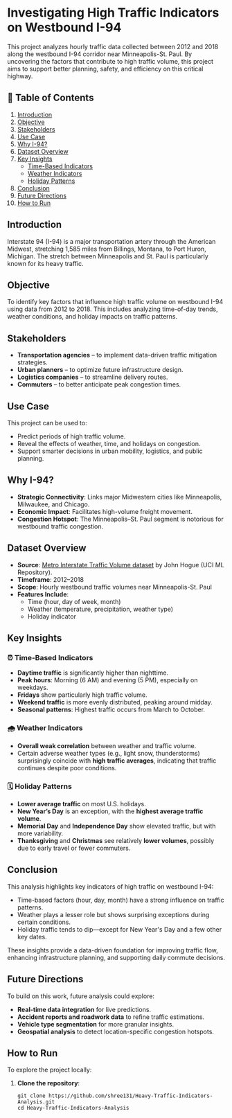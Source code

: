 # Investigating High Traffic Indicators on Westbound I-94

This project analyzes hourly traffic data collected between 2012 and 2018 along the westbound I-94 corridor near Minneapolis-St. Paul. By uncovering the factors that contribute to high traffic volume, this project aims to support better planning, safety, and efficiency on this critical highway.

## 📑 Table of Contents

1. [Introduction](#introduction)
2. [Objective](#objective)
3. [Stakeholders](#stakeholders)
4. [Use Case](#use-case)
5. [Why I-94?](#why-i-94)
6. [Dataset Overview](#dataset-overview)
7. [Key Insights](#key-insights)
    - [Time-Based Indicators](#time-based-indicators)
    - [Weather Indicators](#weather-indicators)
    - [Holiday Patterns](#holiday-patterns)
8. [Conclusion](#conclusion)
9. [Future Directions](#future-directions)
10. [How to Run](#how-to-run)

## Introduction

Interstate 94 (I-94) is a major transportation artery through the American Midwest, stretching 1,585 miles from Billings, Montana, to Port Huron, Michigan. The stretch between Minneapolis and St. Paul is particularly known for its heavy traffic.


## Objective

To identify key factors that influence high traffic volume on westbound I-94 using data from 2012 to 2018. This includes analyzing time-of-day trends, weather conditions, and holiday impacts on traffic patterns.


## Stakeholders

- **Transportation agencies** – to implement data-driven traffic mitigation strategies.
- **Urban planners** – to optimize future infrastructure design.
- **Logistics companies** – to streamline delivery routes.
- **Commuters** – to better anticipate peak congestion times.


## Use Case

This project can be used to:

- Predict periods of high traffic volume.
- Reveal the effects of weather, time, and holidays on congestion.
- Support smarter decisions in urban mobility, logistics, and public planning.


## Why I-94?

- **Strategic Connectivity**: Links major Midwestern cities like Minneapolis, Milwaukee, and Chicago.
- **Economic Impact**: Facilitates high-volume freight movement.
- **Congestion Hotspot**: The Minneapolis–St. Paul segment is notorious for westbound traffic congestion.


## Dataset Overview

- **Source**: [Metro Interstate Traffic Volume dataset](https://archive.ics.uci.edu/ml/datasets/Metro+Interstate+Traffic+Volume) by John Hogue (UCI ML Repository).
- **Timeframe**: 2012–2018
- **Scope**: Hourly westbound traffic volumes near Minneapolis-St. Paul
- **Features Include**:
  - Time (hour, day of week, month)
  - Weather (temperature, precipitation, weather type)
  - Holiday indicator


## Key Insights

### ⏰ Time-Based Indicators

- **Daytime traffic** is significantly higher than nighttime.
- **Peak hours**: Morning (6 AM) and evening (5 PM), especially on weekdays.
- **Fridays** show particularly high traffic volume.
- **Weekend traffic** is more evenly distributed, peaking around midday.
- **Seasonal patterns**: Highest traffic occurs from March to October.

### 🌧️ Weather Indicators

- **Overall weak correlation** between weather and traffic volume.
- Certain adverse weather types (e.g., light snow, thunderstorms) surprisingly coincide with **high traffic averages**, indicating that traffic continues despite poor conditions.

### 🗓️ Holiday Patterns

- **Lower average traffic** on most U.S. holidays.
- **New Year’s Day** is an exception, with the **highest average traffic volume**.
- **Memorial Day** and **Independence Day** show elevated traffic, but with more variability.
- **Thanksgiving** and **Christmas** see relatively **lower volumes**, possibly due to early travel or fewer commuters.


## Conclusion

This analysis highlights key indicators of high traffic on westbound I-94:

- Time-based factors (hour, day, month) have a strong influence on traffic patterns.
- Weather plays a lesser role but shows surprising exceptions during certain conditions.
- Holiday traffic tends to dip—except for New Year's Day and a few other key dates.

These insights provide a data-driven foundation for improving traffic flow, enhancing infrastructure planning, and supporting daily commute decisions.


## Future Directions

To build on this work, future analysis could explore:

- **Real-time data integration** for live predictions.
- **Accident reports and roadwork data** to refine traffic estimations.
- **Vehicle type segmentation** for more granular insights.
- **Geospatial analysis** to detect location-specific congestion hotspots.
  

## How to Run

To explore the project locally:

1. **Clone the repository**:

   ```
   git clone https://github.com/shree131/Heavy-Traffic-Indicators-Analysis.git
   cd Heavy-Traffic-Indicators-Analysis
   ```
